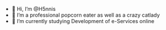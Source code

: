 - 👋 Hi, I’m @H5nnis
- 👀 I’m a professional popcorn eater as well as a crazy catlady
- 🌱 I’m currently studying Development of e-Services online

<!---
H5nnis/H5nnis is a ✨ special ✨ repository because its `README.md` (this file) appears on your GitHub profile.
You can click the Preview link to take a look at your changes.
--->
